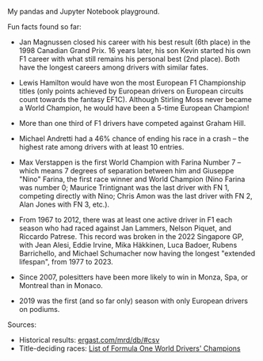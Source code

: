 My pandas and Jupyter Notebook playground.

Fun facts found so far:

- Jan Magnussen closed his career with his best result (6th place) in the 1998 Canadian Grand Prix. 16 years later, his son Kevin started his own F1 career with what still remains his personal best (2nd place). Both have the longest careers among drivers with similar fates.

- Lewis Hamilton would have won the most European F1 Championship titles (only points achieved by European drivers on European circuits count towards the fantasy EF1C). Although Stirling Moss never became a World Champion, he would have been a 5-time European Champion!

- More than one third of F1 drivers have competed against Graham Hill.

- Michael Andretti had a 46% chance of ending his race in a crash – the highest rate among drivers with at least 10 entries.

- Max Verstappen is the first World Champion with Farina Number 7 – which means 7 degrees of separation between him and Giuseppe "Nino" Farina, the first race winner and World Champion (Nino Farina was number 0; Maurice Trintignant was the last driver with FN 1, competing directly with Nino; Chris Amon was the last driver with FN 2, Alan Jones with FN 3, etc.).

- From 1967 to 2012, there was at least one active driver in F1 each season who had raced against Jan Lammers, Nelson Piquet, and Riccardo Patrese. This record was broken in the 2022 Singapore GP, with Jean Alesi, Eddie Irvine, Mika Häkkinen, Luca Badoer, Rubens Barrichello, and Michael Schumacher now having the longest "extended lifespan", from 1977 to 2023.

- Since 2007, polesitters have been more likely to win in Monza, Spa, or Montreal than in Monaco.

- 2019 was the first (and so far only) season with only European drivers on podiums.

Sources: 

- Historical results: [ergast.com/mrd/db/#csv](http://ergast.com/mrd/db/#csv)
- Title-deciding races: [List of Formula One World Drivers' Champions](https://en.wikipedia.org/wiki/List_of_Formula_One_World_Drivers%27_Champions)
